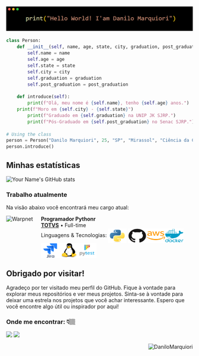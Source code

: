 ![Hello World !](Header.png "Hello World !")

```python
class Person:
    def __init__(self, name, age, state, city, graduation, post_graduation):
        self.name = name
        self.age = age
        self.state = state
        self.city = city
        self.graduation = graduation
        self.post_graduation = post_graduation

    def introduce(self):
        print(f"Olá, meu nome é {self.name}, tenho {self.age} anos.")
	print(f"Moro em {self.city} - {self.state}")
        print(f"Graduado em {self.graduation} na UNIP JK SJRP.")
        print(f"Pós-Graduado em {self.post_graduation} no Senac SJRP.")

# Using the class
person = Person("Danilo Marquiori", 25, "SP", "Mirassol", "Ciência da Computação", "Inteligencia Artificial")
person.introduce()

```

## Minhas estatísticas

![Your Name's GitHub stats](https://github-readme-stats.vercel.app/api?username=danilomarquiori&show_icons=true&theme=dark)

### Trabalho atualmente
Na visão abaixo você encontrará meu cargo atual:

[<img align="left" height="94px" width="94px" alt="Warpnet" src="https://yt3.googleusercontent.com/ytc/AGIKgqNB0CQ_i8cyTiClwVw5CySwcPd9r3KP5_L4u51SkA=s900-c-k-c0x00ffffff-no-rj"/>](https://www.totvs.com/)

**Programador Pythonr** \
[**TOTVS**](https://www.totvs.com/) • Full-time \
Linguagens & Tecnologias: <img align="center" alt="Danilo-Python" height="40" width="50" src="https://raw.githubusercontent.com/devicons/devicon/master/icons/python/python-original.svg"> <img align="center" alt="Danilo-git" height="40" width="50" src="https://raw.githubusercontent.com/devicons/devicon/master/icons/github/github-original.svg"><img align="center" alt="Danilo-aws" height="40" width="50" src="https://raw.githubusercontent.com/devicons/devicon/master/icons/amazonwebservices/amazonwebservices-plain-wordmark.svg"><img align="center" alt="Danilo-Docker" height="40" width="50" src="https://raw.githubusercontent.com/devicons/devicon/master/icons/docker/docker-plain-wordmark.svg"><img align="center" alt="Danilo-jira" height="40" width="50" src="https://raw.githubusercontent.com/devicons/devicon/master/icons/jira/jira-original-wordmark.svg"><img align="center" alt="Danilo-linux" height="40" width="50" src="https://raw.githubusercontent.com/devicons/devicon/master/icons/linux/linux-original.svg"><img align="center" alt="Danilo-pytest" height="40" width="50" src="https://raw.githubusercontent.com/devicons/devicon/master/icons/pytest/pytest-original-wordmark.svg">


## Obrigado por visitar!
Agradeço por ter visitado meu perfil do GitHub. Fique à vontade para explorar meus repositórios e ver meus projetos. Sinta-se à vontade para deixar uma estrela nos projetos que você achar interessante. Espero que você encontre algo útil ou inspirador por aqui!

### Onde me encontrar: 👇🏼

<div>
  <a href="https://www.instagram.com/danilomarquiori/" target="_blank"><img src="https://img.shields.io/badge/-Instagram-%23E4405F?style=for-the-badge&logo=instagram&logoColor=white" target="_blank"></a>
  <a href="https://www.linkedin.com/in/danilomarquiori/" target="_blank"><img src="https://img.shields.io/badge/-LinkedIn-%230077B5?style=for-the-badge&logo=linkedin&logoColor=white" target="_blank"></a> 
  <p align="right">
	  <img src="https://komarev.com/ghpvc/?username=DaniloMarquiori&label=Visitors" alt="DaniloMarquiori" />
  </p>
</div>
